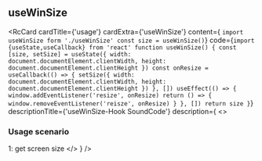 ## useWinSize 

<RcCard
  cardTitle={'usage'}
  cardExtra={'useWinSize'}
  content={
`import useWinSize form './useWinSize'
const size = useWinSize()`}
  code={`import {useState,useCallback} from 'react'
function useWinSize() {
  const [size, setSize] = useState({
    width: document.documentElement.clientWidth,
    height: document.documentElement.clientHeight
  })
  const onResize = useCallback(() => {
    setSize({
      width: document.documentElement.clientWidth,
      height: document.documentElement.clientHeight
    })
  }, [])
  useEffect(() => {
    window.addEventListener('resize', onResize)
    return () => {
      window.removeEventListener('reisze', onResize)
    }
  }, [])
  return size
}`}
  descriptionTitle={'useWinSize-Hook SoundCode'}
  description={
    <> 
      <h3>Usage scenario</h3>
      <span>1: get screen size</span>
    </>
  }
/>

